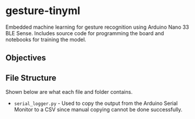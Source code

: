 # gesture-tinyml
Embedded machine learning for gesture recognition using Arduino Nano 33 BLE Sense. Includes source code for programming the board and notebooks for training the model.

## Objectives

## File Structure
Shown below are what each file and folder contains.
- `serial_logger.py` - Used to copy the output from the Arduino Serial Monitor to a CSV since manual copying cannot be done successfully. 